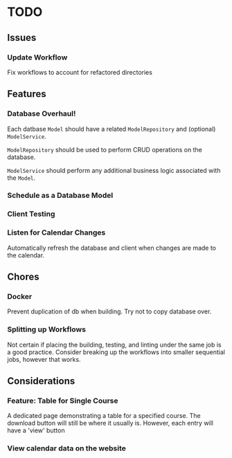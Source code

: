 # TODO
## Issues

### Update Workflow
Fix workflows to account for refactored directories

## Features

### Database Overhaul!

Each datbase `Model` should have a related `ModelRepository` and (optional) 
`ModelService`.

`ModelRepository` should be used to perform CRUD operations on the database.

`ModelService` should perform any additional business logic associated with 
the `Model`. 

### Schedule as a Database Model

### Client Testing

### Listen for Calendar Changes
Automatically refresh the database and client when changes are made to the 
calendar.

## Chores

### Docker
Prevent duplication of db when building. Try not to copy database over.

### Splitting up Workflows
Not certain if placing the building, testing, and linting under the same job is
a good practice.
Consider breaking up the workflows into smaller sequential jobs, however that 
works.

## Considerations

### Feature: Table for Single Course
A dedicated page demonstrating a table for a specified course.
The download button will still be where it usually is. 
However, each entry will have a 'view' button

### View calendar data on the website

